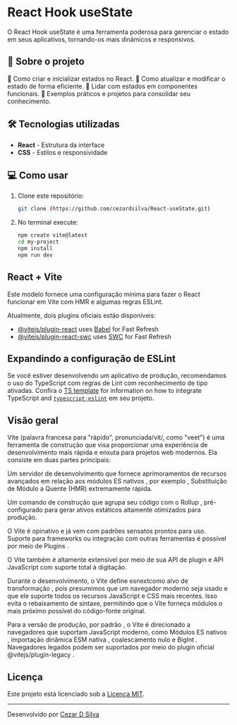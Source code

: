 # React Hook useState

O React Hook useState é uma ferramenta poderosa para gerenciar o estado em seus aplicativos, tornando-os mais dinâmicos e responsivos.

## 🚀 Sobre o projeto

🔹 Como criar e inicializar estados no React.
🔹 Como atualizar e modificar o estado de forma eficiente.
🔹 Lidar com estados em componentes funcionais.
🔹 Exemplos práticos e projetos para consolidar seu conhecimento.

## 🛠 Tecnologias utilizadas

- **React** - Estrutura da interface
- **CSS** - Estilos e responsividade


## 💻 Como usar

1. Clone este repositório:
   ```sh
   git clone (https://github.com/cezardsilva/React-useState.git)

2. No terminal execute:
   ```sh
   npm create vite@latest
   cd my-project
   npm install
   npm run dev


## React + Vite

Este modelo fornece uma configuração mínima para fazer o React funcionar em Vite com HMR e algumas regras ESLint.

Atualmente, dois plugins oficiais estão disponíveis:

- [@vitejs/plugin-react](https://github.com/vitejs/vite-plugin-react/blob/main/packages/plugin-react) uses [Babel](https://babeljs.io/) for Fast Refresh
- [@vitejs/plugin-react-swc](https://github.com/vitejs/vite-plugin-react/blob/main/packages/plugin-react-swc) uses [SWC](https://swc.rs/) for Fast Refresh

## Expandindo a configuração de ESLint

Se você estiver desenvolvendo um aplicativo de produção, recomendamos o uso do TypeScript com regras de Lint com reconhecimento de tipo ativadas. Confira o [TS template](https://github.com/vitejs/vite/tree/main/packages/create-vite/template-react-ts) for information on how to integrate TypeScript and [`typescript-eslint`](https://typescript-eslint.io) em seu projeto.

## Visão geral
Vite (palavra francesa para "rápido", pronunciada/vit/, como "veet") é uma ferramenta de construção que visa proporcionar uma experiência de desenvolvimento mais rápida e enxuta para projetos web modernos. Ela consiste em duas partes principais:

Um servidor de desenvolvimento que fornece aprimoramentos de recursos avançados em relação aos módulos ES nativos , por exemplo , Substituição de Módulo a Quente (HMR) extremamente rápida.

Um comando de construção que agrupa seu código com o Rollup , pré-configurado para gerar ativos estáticos altamente otimizados para produção.

O Vite é opinativo e já vem com padrões sensatos prontos para uso. Suporte para frameworks ou integração com outras ferramentas é possível por meio de Plugins . 

O Vite também é altamente extensível por meio de sua API de plugin e API JavaScript com suporte total à digitação.


Durante o desenvolvimento, o Vite define esnextcomo alvo de transformação , pois presumimos que um navegador moderno seja usado e que ele suporte todos os recursos JavaScript e CSS mais recentes. Isso evita o rebaixamento de sintaxe, permitindo que o Vite forneça módulos o mais próximo possível do código-fonte original.

Para a versão de produção, por padrão , o Vite é direcionado a navegadores que suportam JavaScript moderno, como Módulos ES nativos , importação dinâmica ESM nativa , coalescamento nulo e BigInt . Navegadores legados podem ser suportados por meio do plugin oficial @vitejs/plugin-legacy . 

## Licença

Este projeto está licenciado sob a [Licença MIT](LICENSE).

---
Desenvolvido por [Cezar D Silva](https://github.com/cezardsilva)
